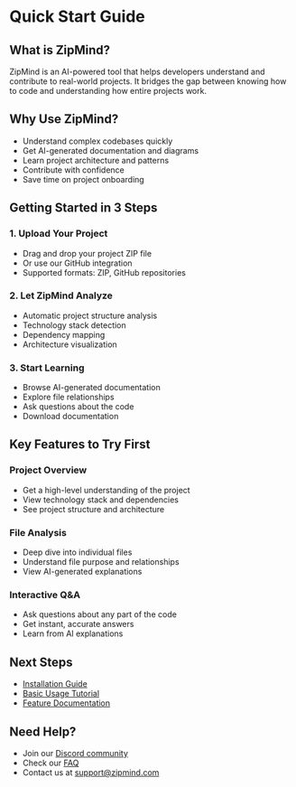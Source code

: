 # Quick Start Guide

## What is ZipMind?
ZipMind is an AI-powered tool that helps developers understand and contribute to real-world projects. It bridges the gap between knowing how to code and understanding how entire projects work.

## Why Use ZipMind?
- Understand complex codebases quickly
- Get AI-generated documentation and diagrams
- Learn project architecture and patterns
- Contribute with confidence
- Save time on project onboarding

## Getting Started in 3 Steps

### 1. Upload Your Project
- Drag and drop your project ZIP file
- Or use our GitHub integration
- Supported formats: ZIP, GitHub repositories

### 2. Let ZipMind Analyze
- Automatic project structure analysis
- Technology stack detection
- Dependency mapping
- Architecture visualization

### 3. Start Learning
- Browse AI-generated documentation
- Explore file relationships
- Ask questions about the code
- Download documentation

## Key Features to Try First

### Project Overview
- Get a high-level understanding of the project
- View technology stack and dependencies
- See project structure and architecture

### File Analysis
- Deep dive into individual files
- Understand file purpose and relationships
- View AI-generated explanations

### Interactive Q&A
- Ask questions about any part of the code
- Get instant, accurate answers
- Learn from AI explanations

## Next Steps
- [Installation Guide](installation.md)
- [Basic Usage Tutorial](basic-usage.md)
- [Feature Documentation](../features/README.md)

## Need Help?
- Join our [Discord community](https://discord.gg/zipmind)
- Check our [FAQ](../faq.md)
- Contact us at support@zipmind.com 